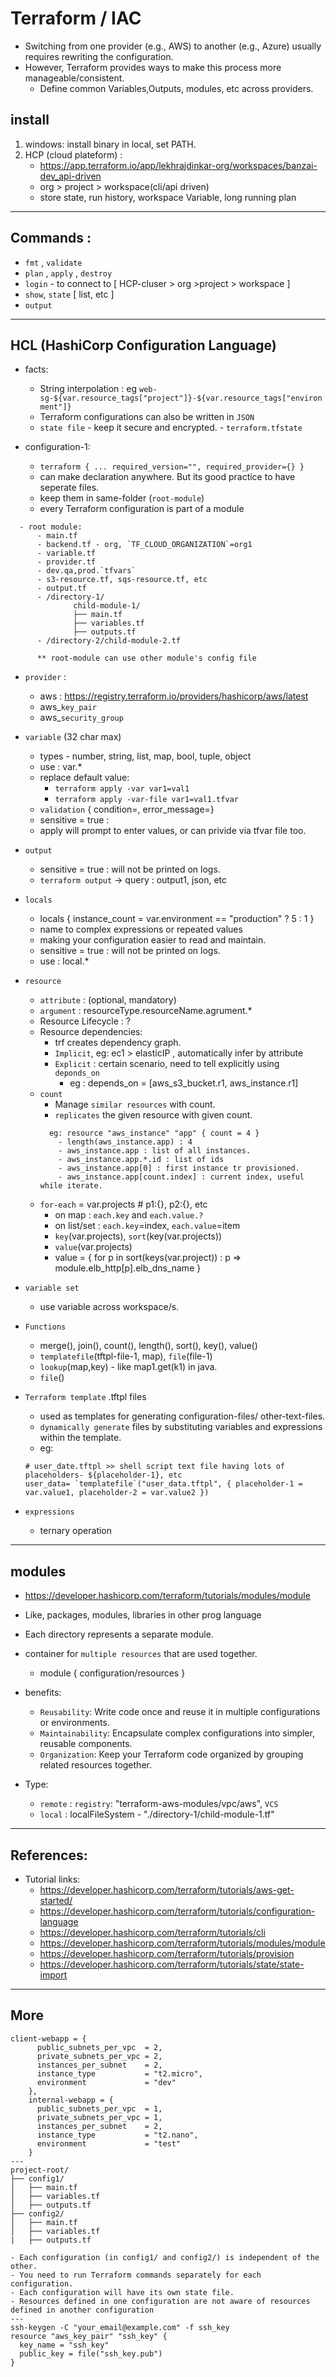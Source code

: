 # Terraform / IAC
- Switching from one provider (e.g., AWS) to another (e.g., Azure) usually requires rewriting the configuration.
- However, Terraform provides ways to make this process more manageable/consistent.
  - Define common Variables,Outputs, modules, etc across providers. 

## install
1. windows: install binary in local, set PATH.
2. HCP (cloud plateform) : 
    - https://app.terraform.io/app/lekhrajdinkar-org/workspaces/banzai-dev_api-driven
    - org > project > workspace(cli/api driven)
    - store state, run history, workspace Variable, long running plan
---
## Commands :
   - `fmt` , `validate`
   - `plan` , `apply` , `destroy`
   - `login` - to connect to  [ HCP-cluser > org >project > workspace ]
   - `show`, `state` [ list, etc ]
   - `output`

---   
## HCL (HashiCorp Configuration Language)
  - facts:  
    - String interpolation : eg `web-sg-${var.resource_tags["project"]}-${var.resource_tags["environment"]}`
    - Terraform configurations can also be written in `JSON`
    - `state file` - keep it secure and encrypted. - `terraform.tfstate`

  - configuration-1: 
    - `terraform { ... required_version="", required_provider={} }`
    - can make declaration anywhere. But its good practice to have seperate files.
    - keep them in same-folder (`root-module`)
    - every Terraform configuration is part of a module
  ```
    - root module:
        - main.tf
        - backend.tf - org, `TF_CLOUD_ORGANIZATION`=org1
        - variable.tf
        - provider.tf
        - dev.qa,prod.`tfvars`
        - s3-resource.tf, sqs-resource.tf, etc
        - output.tf
        - /directory-1/
                child-module-1/
                ├── main.tf
                ├── variables.tf
                ├── outputs.tf
        - /directory-2/child-module-2.tf
        
        ** root-module can use other module's config file
  ```

  - `provider` :
    - aws : https://registry.terraform.io/providers/hashicorp/aws/latest
    - aws_`key_pair`
    - aws_`security_group`
  
  - `variable`  (32 char max)
     - types  - number, string, list, map, bool, tuple, object 
     - use : var.*
     - replace default value:  
       - `terraform apply -var var1=val1`
       - `terraform apply -var-file var1=val1.tfvar`
     - `validation` { condition=, error_message=}
     -  sensitive = true : 
       - apply will prompt to enter values, or can privide via tfvar file too.
    
  - `output`
    - sensitive = true : will not be printed on logs.
    - `terraform output` -> query : output1, json, etc

  - `locals` 
    - locals { instance_count = var.environment == "production" ? 5 : 1 }
    - name to complex expressions or repeated values
    - making your configuration easier to read and maintain.
    - sensitive = true : will not be printed on logs.
    - use : local.*

  - `resource`
    - `attribute` : (optional, mandatory)
    - `argument` : resourceType.resourceName.agrument.*
    - Resource Lifecycle : ?
    - Resource dependencies:
      - trf creates dependency graph.
      - `Implicit`, eg: ec1 > elasticIP , automatically infer by attribute
      - `Explicit` : certain scenario, need to tell explicitly using `deponds_on`
        - eg : depends_on = [aws_s3_bucket.r1, aws_instance.r1]
    - `count`
      - Manage `similar resources` with count.
      - `replicates` the given resource with given count.
      ``` 
        eg: resource "aws_instance" "app" { count = 4 }
          - length(aws_instance.app) : 4
          - aws_instance.app : list of all instances.
          - aws_instance.app.*.id : list of ids
          - aws_instance.app[0] : first instance tr provisioned.
          - aws_instance.app[count.index] : current index, useful while iterate.
      ```
    - `for-each` = var.projects # p1:{}, p2:{}, etc
      - on map : `each.key` and `each.value.?`
      - on list/set : `each.key`=index,  `each.value`=item
      - `key`(var.projects), `sort`(key(var.projects))
      - `value`(var.projects)
      - value = { for p in sort(keys(var.project)) : p => module.elb_http[p].elb_dns_name }
      
  - `variable set` 
    - use variable across workspace/s.  

  - `Functions`
    - merge(), join(), count(), length(), sort(), key(), value()
    - `templatefile`(tftpl-file-1, map), `file`(file-1)
    - `lookup`(map,key) - like map1.get(k1) in java. 
    - `file`()

  - `Terraform template` .tftpl files
    - used as templates for generating configuration-files/ other-text-files.
    - `dynamically generate` files by substituting variables and expressions within the template.
    - eg: 
    ```
    # user_date.tftpl >> shell script text file having lots of placeholders- ${placeholder-1}, etc
    user_data= `templatefile`("user_data.tftpl", { placeholder-1 = var.value1, placeholder-2 = var.value2 })
    ```

  - `expressions`
    - ternary operation
---

## modules
- https://developer.hashicorp.com/terraform/tutorials/modules/module
- Like, packages, modules, libraries in other prog language
- Each directory represents a separate module.
- container for `multiple resources` that are used together.
  - module { configuration/resources }

- benefits:
  - `Reusability`: Write code once and reuse it in multiple configurations or environments.
  - `Maintainability`: Encapsulate complex configurations into simpler, reusable components.
  - `Organization`: Keep your Terraform code organized by grouping related resources together.
- Type:
  - `remote` : `registry`: "terraform-aws-modules/vpc/aws", `VCS`
  - `local` : localFileSystem -  "./directory-1/child-module-1.tf"

--- 

## References:
- Tutorial links:
  - https://developer.hashicorp.com/terraform/tutorials/aws-get-started/
  - https://developer.hashicorp.com/terraform/tutorials/configuration-language
  - https://developer.hashicorp.com/terraform/tutorials/cli
  - https://developer.hashicorp.com/terraform/tutorials/modules/module
  - https://developer.hashicorp.com/terraform/tutorials/provision
  - https://developer.hashicorp.com/terraform/tutorials/state/state-import

---

## More
```
client-webapp = {
      public_subnets_per_vpc  = 2,
      private_subnets_per_vpc = 2,
      instances_per_subnet    = 2,
      instance_type           = "t2.micro",
      environment             = "dev"
    },
    internal-webapp = {
      public_subnets_per_vpc  = 1,
      private_subnets_per_vpc = 1,
      instances_per_subnet    = 2,
      instance_type           = "t2.nano",
      environment             = "test"
    }
---
project-root/
├── config1/
│   ├── main.tf
│   ├── variables.tf
│   ├── outputs.tf
├── config2/
│   ├── main.tf
│   ├── variables.tf
|   ├── outputs.tf

- Each configuration (in config1/ and config2/) is independent of the other. 
- You need to run Terraform commands separately for each configuration.
- Each configuration will have its own state file.
- Resources defined in one configuration are not aware of resources defined in another configuration
---
ssh-keygen -C "your_email@example.com" -f ssh_key
resource "aws_key_pair" "ssh_key" {
  key_name = "ssh_key"
  public_key = file("ssh_key.pub")
}


```

